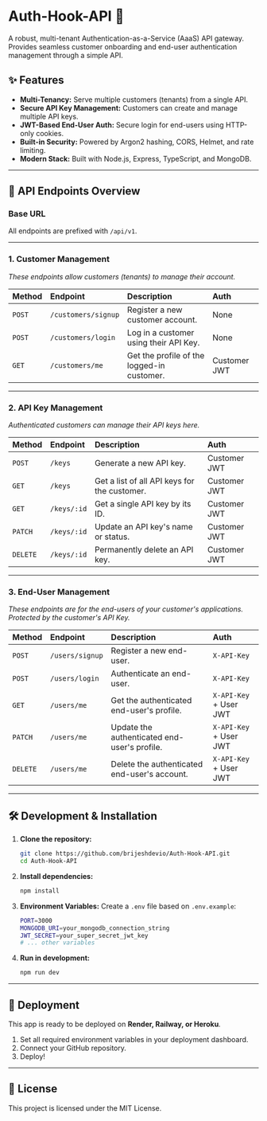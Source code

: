 # Auth-Hook-API 🔐

A robust, multi-tenant Authentication-as-a-Service (AaaS) API gateway. Provides seamless customer onboarding and end-user authentication management through a simple API.

## ✨ Features

- **Multi-Tenancy:** Serve multiple customers (tenants) from a single API.
- **Secure API Key Management:** Customers can create and manage multiple API keys.
- **JWT-Based End-User Auth:** Secure login for end-users using HTTP-only cookies.
- **Built-in Security:** Powered by Argon2 hashing, CORS, Helmet, and rate limiting.
- **Modern Stack:** Built with Node.js, Express, TypeScript, and MongoDB.

---

## 🚀 API Endpoints Overview

### Base URL

All endpoints are prefixed with `/api/v1`.

---

### 1. Customer Management

_These endpoints allow customers (tenants) to manage their account._

| Method | Endpoint            | Description                                | Auth         |
| :----- | :------------------ | :----------------------------------------- | :----------- |
| `POST` | `/customers/signup` | Register a new customer account.           | None         |
| `POST` | `/customers/login`  | Log in a customer using their API Key.     | None         |
| `GET`  | `/customers/me`     | Get the profile of the logged-in customer. | Customer JWT |

---

### 2. API Key Management

_Authenticated customers can manage their API keys here._

| Method   | Endpoint    | Description                                  | Auth         |
| :------- | :---------- | :------------------------------------------- | :----------- |
| `POST`   | `/keys`     | Generate a new API key.                      | Customer JWT |
| `GET`    | `/keys`     | Get a list of all API keys for the customer. | Customer JWT |
| `GET`    | `/keys/:id` | Get a single API key by its ID.              | Customer JWT |
| `PATCH`  | `/keys/:id` | Update an API key's name or status.          | Customer JWT |
| `DELETE` | `/keys/:id` | Permanently delete an API key.               | Customer JWT |

---

### 3. End-User Management

_These endpoints are for the end-users of your customer's applications. Protected by the customer's API Key._

| Method   | Endpoint        | Description                                  | Auth                   |
| :------- | :-------------- | :------------------------------------------- | :--------------------- |
| `POST`   | `/users/signup` | Register a new end-user.                     | `X-API-Key`            |
| `POST`   | `/users/login`  | Authenticate an end-user.                    | `X-API-Key`            |
| `GET`    | `/users/me`     | Get the authenticated end-user's profile.    | `X-API-Key` + User JWT |
| `PATCH`  | `/users/me`     | Update the authenticated end-user's profile. | `X-API-Key` + User JWT |
| `DELETE` | `/users/me`     | Delete the authenticated end-user's account. | `X-API-Key` + User JWT |

---

## 🛠️ Development & Installation

1.  **Clone the repository:**

    ```bash
    git clone https://github.com/brijeshdevio/Auth-Hook-API.git
    cd Auth-Hook-API
    ```

2.  **Install dependencies:**

    ```bash
    npm install
    ```

3.  **Environment Variables:**
    Create a `.env` file based on `.env.example`:

    ```bash
    PORT=3000
    MONGODB_URI=your_mongodb_connection_string
    JWT_SECRET=your_super_secret_jwt_key
    # ... other variables
    ```

4.  **Run in development:**
    ```bash
    npm run dev
    ```

---

## 🚢 Deployment

This app is ready to be deployed on **Render, Railway, or Heroku**.

1.  Set all required environment variables in your deployment dashboard.
2.  Connect your GitHub repository.
3.  Deploy!

---

## 📝 License

This project is licensed under the MIT License.
